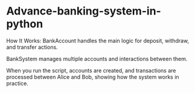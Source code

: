 # Advance-banking-system-in-python

How It Works:
BankAccount handles the main logic for deposit, withdraw, and transfer actions.

BankSystem manages multiple accounts and interactions between them.

When you run the script, accounts are created, and transactions are processed between Alice and Bob, showing how the system works in practice.


